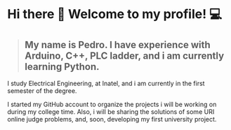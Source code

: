 #  Hi there 👋 Welcome to my profile! 💻

> ## **My name is Pedro.** I have experience with Arduino, C++, PLC ladder, and i am currently learning Python.

I study Electrical Engineering, at Inatel, and i am currently in the first semester of the degree. 

I started my GitHub account to organize the projects i will be working on during my college time. Also, i will be sharing the solutions of some URI online judge problems, and, soon, developing my first university project.


<!--
**pombozera/pombozera** is a ✨ _special_ ✨ repository because its `README.md` (this file) appears on your GitHub profile.


I have 

Here are some ideas to get you started:

- 🔭 I’m currently working on ...
- 🌱 I’m currently learning ...
- 👯 I’m looking to collaborate on ...
- 🤔 I’m looking for help with ...
- 💬 Ask me about ...
- 📫 How to reach me: ...
- 😄 Pronouns: ...
- ⚡ Fun fact: ...
-->
